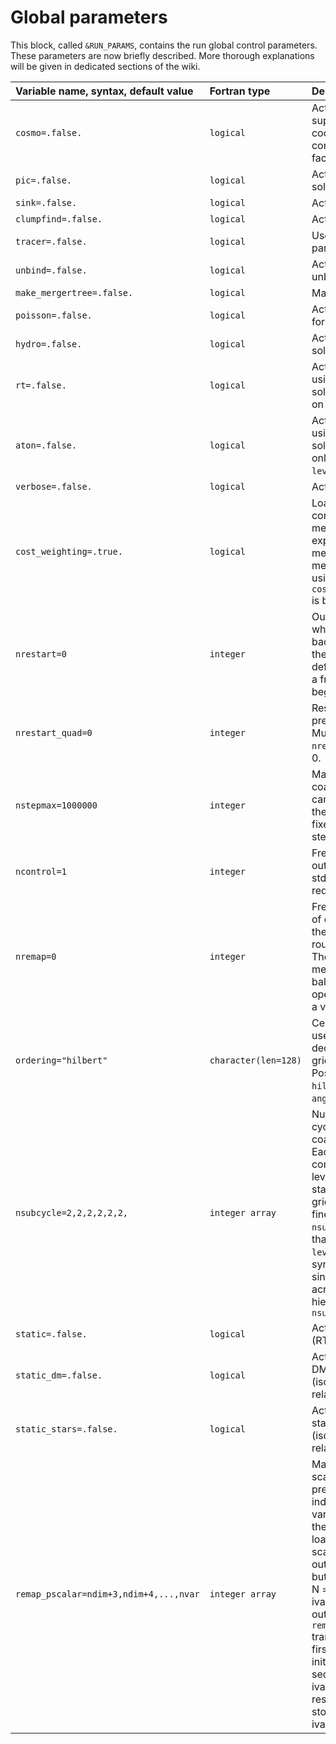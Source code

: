 

# Global parameters

This block, called `&RUN_PARAMS`, contains the run global control 
parameters. These parameters are now briefly described. 
More thorough explanations will be given in dedicated sections of the wiki.


| Variable name, syntax, default value | Fortran type  | Description               |
|:---------------------------- |:------------- |:------------------------- |
| `cosmo=.false.`              | `logical`     | Activate cosmological supercomoving cooordinates and computes the expansion factor |
| `pic=.false.`                |  `logical`    | Activate Particle-In-Cell solver |
| `sink=.false.`               |  `logical`    | Activate sink particles |
| `clumpfind=.false.`          |  `logical`    | Activate the clump finder |
| `tracer=.false.`             |  `logical`    | Use Monte Carlo tracer particles |
| `unbind=.false.`             |  `logical`    | Activate the particle unbinding for clumps |
| `make_mergertree=.false.`    |  `logical`    | Make merger trees |
| `poisson=.false.`            |  `logical`    | Activate Poisson solver for self-gravity |
| `hydro=.false.`              |  `logical`    | Activate hydro or MHD solver. |
| `rt=.false.`                 |  `logical`    | Activate radiative transfer using CPU-based M1 solver. This solver works on the AMR grid. |
| `aton=.false.`               |  `logical`    | Activate radiative transfer using GPU-based M1 solver. This solver works only on unigrid at `levelmin`. |
| `verbose=.false.`            |  `logical`    | Activate verbose mode. |
| `cost_weighting=.true.`      |  `logical`    | Load balancing based on computational cost, not memory. This is rather expensive in term of memory usage. For memory limited runs, using `cost_weighting=.false.` is better. |
| `nrestart=0`                 |  `integer`    | Output file number from which the code loads backup data and resumes the simulation, The default value, zero, is for a fresh start from the beginning (time=0).   |
| `nrestart_quad=0`                 |  `integer`    | Restart with double precision Hilbert keys. Must be equal to `nrestart`. Default value is 0.|
| `nstepmax=1000000`                 |  `integer`    | Maximum number of coarse time step. This can be used to terminate the simulation after a fixed amount of main steps. | 
| `ncontrol=1`                 |  `integer`    | Frequency of screen output for control lines (to stdout), usually redirected into a log file. | 
| `nremap=0`                   |  `integer`    | Frequency of call, in units of coarse time steps, for the load balancing routine, for MPI runs only. The default value, zero, means never. Load balancing is a slow operation, so use as high a value as possible. | 
| `ordering="hilbert"`         |  `character(len=128)`    | Cell ordering method used in the domain decomposition of the grid, for MPI runs only. Possible values are `hilbert`, `planar` and `angular`. |
| `nsubcycle=2,2,2,2,2,2,`     |  `integer array`    | Number of fine level sub-cycling steps within one coarser level time step. Each value in the array corresponds to a given level of refinement, starting from the coarse grid at `levelmin` up to the finest level at `levelmax`. `nsubcycle(1)=1` means that `levelmin` and `levelmin+1` are synchronized. To enforce single time stepping across the whole AMR hierarchy, you need to set `nsubcycle=1,1,1,1,1,1,1,`|
| `static=.false.`            |  `logical`    | Activate full static mode (RT post processing) |
| `static_dm=.false.`            |  `logical`    | Activate static mode for DM particles only (isolated initial conditions relaxation) |
| `static_stars=.false.`            |  `logical`    | Activate static mode for star particles only (isolated initial conditions relaxation) |
| `remap_pscalar=ndim+3,ndim+4,...,nvar`            |  `integer array`    | Mapping for the passive scalars and non-thermal pressures. Value indicates in which variable the scalar from the restart should be loaded. [0 = ignore this scalar in the restart output, -N = do not read but initialise ivar=N to 0, N = read and initialise ivar=N from the restart output]. For example `remap_pscalar=-6,0,7,8,9` translates to: do not read first restart var but initialise ivar=6 to 0, skip second restart var, read ivar=[8,9,10] from the restart snapshot and store it in the current ivar=[7,8,9].|
